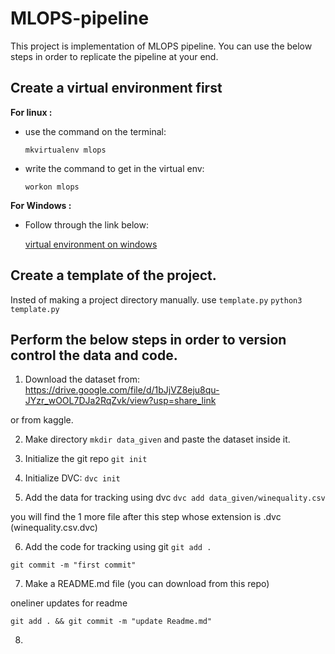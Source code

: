 
# MLOPS-pipeline

This project is implementation of MLOPS pipeline. 
You can use the below steps in order to replicate the pipeline at your end.

## Create a virtual environment first

**For linux :**
  - use the command on the terminal:
    
    `mkvirtualenv mlops`

  - write the command to get in the virtual env:
    
    `workon mlops`

  **For Windows :**
  - Follow through the link below:
    
    [virtual environment on windows](https://medium.com/co-learning-lounge/create-virtual-environment-python-windows-2021-d947c3a3ca78)


## Create a template of the project.

Insted of making a project directory manually. use `template.py`
`python3 template.py`

## Perform the below steps in order to version control the data and code.
1. Download the dataset from:
 https://drive.google.com/file/d/1bJjVZ8eju8qu-JYzr_wOOL7DJa2RqZvk/view?usp=share_link 

or from kaggle.

2. Make directory  `mkdir data_given` and paste the dataset inside it.
3. Initialize the git repo 
`git init`

4. Initialize DVC:
`dvc init `

5. Add the data for tracking using dvc
`dvc add data_given/winequality.csv`

you will find the 1 more file after this step whose extension is .dvc (winequality.csv.dvc)

6. Add the code for tracking using git
`git add .`

`git commit -m "first commit"`

7. Make a README.md file (you can download from this repo)

  oneliner updates for readme

  `git add . && git commit -m "update Readme.md"`

8. 



